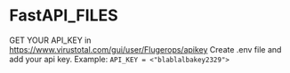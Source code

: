 # FastAPI_FILES
GET YOUR API_KEY in https://www.virustotal.com/gui/user/Flugerops/apikey
Create .env file and add your api key. Example: ```API_KEY = <"blablalbakey2329">```